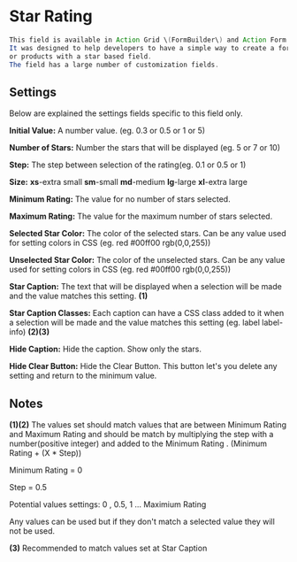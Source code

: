 # Star Rating

```java
This field is available in Action Grid \(FormBuilder\) and Action Form. 
It was designed to help developers to have a simple way to create a form in which they can evaluate services 
or products with a star based field. 
The field has a large number of customization fields.
```

## Settings

Below are explained the settings fields specific to this field only.

**Initial Value:** A number value. \(eg. 0.3 or 0.5 or 1 or 5\)

**Number of Stars:** Number the stars that will be displayed \(eg. 5 or 7 or 10\)

**Step:** The step between selection of the rating\(eg. 0.1 or 0.5 or 1\)

**Size:** **xs**-extra small **sm**-small **md**-medium **lg**-large **xl**-extra large

**Minimum Rating:** The value for no number of stars selected.

**Maximum Rating:** The value for the maximum number of stars selected.

**Selected Star Color:** The color of the selected stars. Can be any value used for setting colors in CSS \(eg. red \#00ff00 rgb\(0,0,255\)\)

**Unselected Star Color:** The color of the unselected stars. Can be any value used for setting colors in CSS \(eg. red \#00ff00 rgb\(0,0,255\)\)

**Star Caption:** The text that will be displayed when a selection will be made and the value matches this setting. **\(1\)**

**Star Caption Classes:** Each caption can have a CSS class added to it when a selection will be made and the value matches this setting \(eg. label label-info\) **\(2\)\(3\)**

**Hide Caption:** Hide the caption. Show only the stars.

**Hide Clear Button:** Hide the Clear Button. This button let's you delete any setting and return to the minimum value.

## Notes

**\(1\)\(2\)** The values set should match values that are between Minimum Rating and Maximum Rating and should be match by multiplying the step with a number\(positive integer\) and added to the Minimum Rating . \(Minimum Rating + \(X \* Step\)\)

Minimum Rating = 0

Step = 0.5

Potential values settings: 0 , 0.5, 1 ... Maximium Rating

Any values can be used but if they don't match a selected value they will not be used.

**\(3\)** Recommended to match values set at Star Caption
